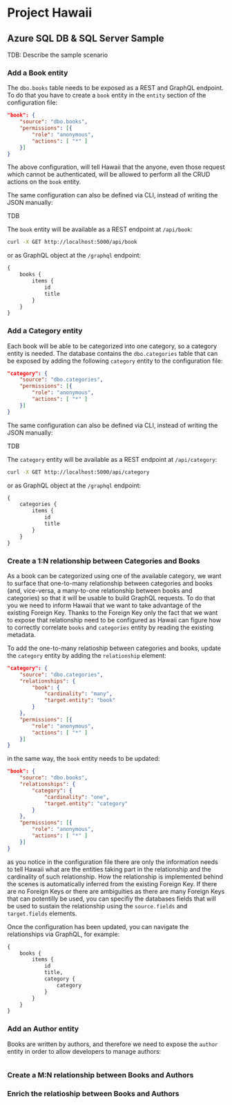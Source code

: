 # Project Hawaii

## Azure SQL DB & SQL Server Sample

TDB: Describe the sample scenario

### Add a Book entity

The `dbo.books` table needs to be exposed as a REST and GraphQL endpoint. To do that you have to create a `book` entity in the `entity` section of the configuration file:

```json
"book": {
    "source": "dbo.books",
    "permissions": [{
        "role": "anonymous",
        "actions": [ "*" ]
    }]
}
```

The above configuration, will tell Hawaii that the anyone, even those request which cannot be authenticated, will be allowed to perform all the CRUD actions on the `book` entity.

The same configuration can also be defined via CLI, instead of writing the JSON manually:

TDB

The `book` entity will be available as a REST endpoint at `/api/book`:

```sh
curl -X GET http://localhost:5000/api/book
```

or as GraphQL object at the `/graphql` endpoint:

```graphql
{
	books {
		items {
			id
			title
		}
	}
}
```

### Add a Category entity

Each book will be able to be categorized into one category, so a category entity is needed. The database contains the `dbo.categories` table that can be exposed by adding the following `category` entity to the configuration file:

```json
"category": {
    "source": "dbo.categories",
    "permissions": [{
        "role": "anonymous",
        "actions": [ "*" ]
    }]
}
```

The same configuration can also be defined via CLI, instead of writing the JSON manually:

TDB

The `category` entity will be available as a REST endpoint at `/api/category`:

```sh
curl -X GET http://localhost:5000/api/category
```

or as GraphQL object at the `/graphql` endpoint:

```graphql
{
	categories {
		items {
			id
			title
		}
	}
}
```

### Create a 1:N relationship between Categories and Books

As a book can be categorized using one of the available category, we want to surface that one-to-many relationship between categories and books (and, vice-versa, a many-to-one relationship between books and categories) so that it will be usable to build GraphQL requests. To do that you we need to inform Hawaii that we want to take advantage of the existing Foreign Key. Thanks to the Foreign Key only the fact that we want to expose that relationship need to be configured as Hawaii can figure how to correctly correlate `books` and `categories` entity by reading the existing metadata.

To add the one-to-many relatioship between categories and books, update the `category` entity by adding the `relationship` element:

```json
"category": {
    "source": "dbo.categories",
    "relationships": {
        "book": {
            "cardinality": "many",
            "target.entity": "book"
        }
    },
    "permissions": [{
        "role": "anonymous",
        "actions": [ "*" ]
    }]
}
```

in the same way, the `book` entity needs to be updated:

```json
"book": {
    "source": "dbo.books",
    "relationships": {
        "category": {
            "cardinality": "one",
            "target.entity": "category"
        }
    },
    "permissions": [{
        "role": "anonymous",
        "actions": [ "*" ]
    }]
}
```

as you notice in the configuration file there are only the information needs to tell Hawaii what are the entities taking part in the relationship and the cardinality of such relationship. How the relationship is implemented behind the scenes is automatically inferred from the existing Foreign Key. If there are no Foreign Keys or there are ambiguities as there are many Foreign Keys that can potentilly be used, you can specifiy the databases fields that will be used to sustain the relationship using the `source.fields` and `target.fields` elements.

Once the configuration has been updated, you can navigate the relationships via GraphQL, for example:

```graphql
{
	books {
		items {
			id
			title,
			category {
				category
			}
		}
	}
}
```

### Add an Author entity

Books are written by authors, and therefore we need to expose the `author` entity in order to allow developers to manage authors:

```
```

### Create a M:N relationship between Books and Authors

### Enrich the relatioship between Books and Authors
